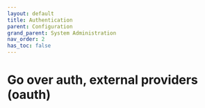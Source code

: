 ```yaml
---
layout: default
title: Authentication
parent: Configuration
grand_parent: System Administration
nav_order: 2
has_toc: false
---
```


# Go over auth, external providers (oauth)